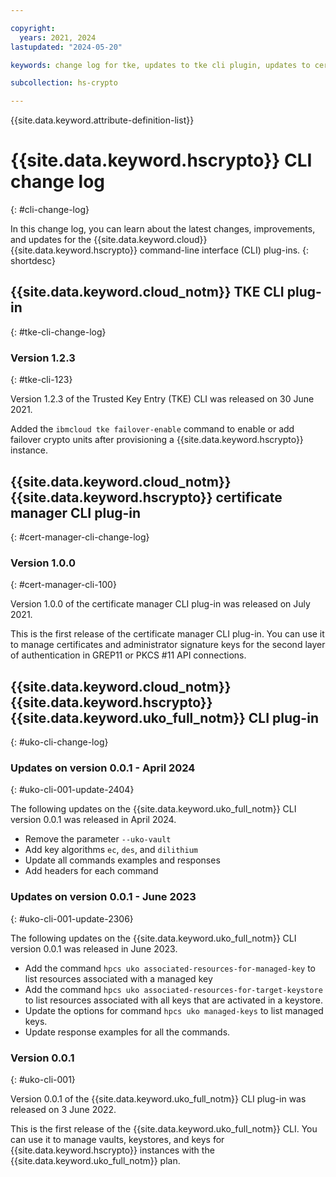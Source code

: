 ```yaml
---

copyright:
  years: 2021, 2024
lastupdated: "2024-05-20"

keywords: change log for tke, updates to tke cli plugin, updates to cert manager cli plugin

subcollection: hs-crypto

---
```


{{site.data.keyword.attribute-definition-list}}




# {{site.data.keyword.hscrypto}} CLI change log
{: #cli-change-log}

In this change log, you can learn about the latest changes, improvements, and updates for the {{site.data.keyword.cloud}} {{site.data.keyword.hscrypto}} command-line interface (CLI) plug-ins.
{: shortdesc}

## {{site.data.keyword.cloud_notm}} TKE CLI plug-in
{: #tke-cli-change-log}

### Version 1.2.3
{: #tke-cli-123}

Version 1.2.3 of the Trusted Key Entry (TKE) CLI was released on 30 June 2021.

Added the `ibmcloud tke failover-enable` command to enable or add failover crypto units after provisioning a {{site.data.keyword.hscrypto}} instance.

## {{site.data.keyword.cloud_notm}} {{site.data.keyword.hscrypto}} certificate manager CLI plug-in
{: #cert-manager-cli-change-log}

### Version 1.0.0
{: #cert-manager-cli-100}

Version 1.0.0 of the certificate manager CLI plug-in was released on July 2021.

This is the first release of the certificate manager CLI plug-in. You can use it to manage certificates and administrator signature keys for the second layer of authentication in GREP11 or PKCS #11 API connections.

## {{site.data.keyword.cloud_notm}} {{site.data.keyword.hscrypto}} {{site.data.keyword.uko_full_notm}} CLI plug-in
{: #uko-cli-change-log}

### Updates on version 0.0.1 - April 2024
{: #uko-cli-001-update-2404}

The following updates on the {{site.data.keyword.uko_full_notm}} CLI version 0.0.1 was released in April 2024.

- Remove the parameter `--uko-vault`
- Add key algorithms `ec`, `des`, and `dilithium`
- Update all commands examples and responses
- Add headers for each command

### Updates on version 0.0.1 - June 2023
{: #uko-cli-001-update-2306}

The following updates on the {{site.data.keyword.uko_full_notm}} CLI version 0.0.1 was released in June 2023.

- Add the command `hpcs uko associated-resources-for-managed-key` to list resources associated with a managed key
- Add the command `hpcs uko associated-resources-for-target-keystore` to list resources associated with all keys that are activated in a keystore.
- Update the options for command `hpcs uko managed-keys` to list managed keys.
- Update response examples for all the commands.

### Version 0.0.1
{: #uko-cli-001}

Version 0.0.1 of the {{site.data.keyword.uko_full_notm}} CLI plug-in was released on 3 June 2022.

This is the first release of the {{site.data.keyword.uko_full_notm}} CLI. You can use it to manage vaults, keystores, and keys for {{site.data.keyword.hscrypto}} instances with the {{site.data.keyword.uko_full_notm}} plan.

